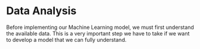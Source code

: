 # Data Analysis
Before implementing our Machine Learning model, we must first understand the available data. This is a very important step we have to take if we want to develop a model that we can fully understand.
